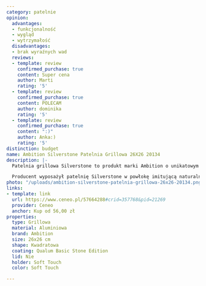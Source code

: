 ```yaml
---
category: patelnie
opinion:
  advantages:
  - funkcjonalność
  - wygląd
  - wytrzymałość
  disadvantages:
  - brak wyraźnych wad
  reviews:
  - template: review
    confirmed_purchase: true
    content: Super cena
    author: Marti
    rating: '5'
  - template: review
    confirmed_purchase: true
    content: POLECAM
    author: dominika
    rating: '5'
  - template: review
    confirmed_purchase: true
    content: ":)"
    author: Anka:)
    rating: '5'
distinction: budget
name: Ambition Silverstone Patelnia Grillowa 26X26 20134
description: |-
  Patelnia grillowa Silverstone to produkt marki Ambition o unikatowym wyglądzie imitującym naturalny kamień. Dzięki temu prezentuje się stylowo w każdej kuchni. Naczynie o głębokości 4 cm umożliwia grillowanie mięs i warzyw w zaciszu domowym. Oryginalny wygląd patelni czyni ją modnym akcesorium kuchennym i doskonałym pomysłem na prezent.

  Producent wyposażył patelnię Silverstone w powłokę imitującą naturalny granit - posiadającą szereg właściwości. Jest ona odporna na ścieranie i zarysowania, a jedzenie nie przywiera podczas grillowania i smażenia. Dzięki odkuwanemu aluminium wykorzystanemu do produkcji patelni, jej powierzchnia nagrzewa się równomiernie i szybko, a przy tym jest energooszczędna. Takie rozwiązanie gwarantuje długą żywotność. Rączkę patelni pokryto materiałem Soft Touch. Na jej rantach umieszczono specjalne wypustki, służące do wylewania nadmiaru tłuszczu podczas smażenia i grillowania. Produkt został przystosowany do każdego rodzaju kuchenek.
photo: "/uploads/ambition-silverstone-patelnia-grillowa-26x26-20134.png"
links:
- template: link
  url: https://www.ceneo.pl/57664288#crid=357768&pid=21269
  provider: Ceneo
  anchor: Kup od 56,00 zł
properties:
  type: Grillowa
  material: Aluminiowa
  brand: Ambition
  size: 26x26 cm
  shape: Kwadratowa
  coating: Qualum Basic Stone Edition
  lid: Nie
  holder: Soft Touch
  color: Soft Touch

---
```

